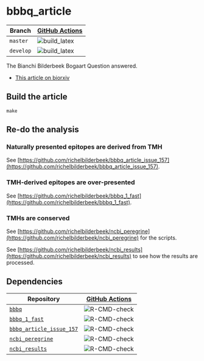 # bbbq_article

Branch   |[GitHub Actions](https://github.com/richelbilderbeek/bbbq_article/actions)                                     
---------|--------------------------------------------------------------------------------------------------
`master` |![build_latex](https://github.com/richelbilderbeek/bbbq_article/workflows/build_latex/badge.svg?branch=master) 
`develop`|![build_latex](https://github.com/richelbilderbeek/bbbq_article/workflows/build_latex/badge.svg?branch=develop)

The Bianchi  Bilderbeek Bogaart Question answered.

 * [This article on biorxiv](https://www.biorxiv.org/content/10.1101/2021.05.02.441235v1)

## Build the article

```
make
```

## Re-do the analysis

### Naturally presented epitopes are derived from TMH

See [https://github.com/richelbilderbeek/bbbq_article_issue_157](https://github.com/richelbilderbeek/bbbq_article_issue_157).

### TMH-derived epitopes are over-presented

See [https://github.com/richelbilderbeek/bbbq_1_fast](https://github.com/richelbilderbeek/bbbq_1_fast).

### TMHs are conserved

See [https://github.com/richelbilderbeek/ncbi_peregrine](https://github.com/richelbilderbeek/ncbi_peregrine) for the scripts.

See [https://github.com/richelbilderbeek/ncbi_results](https://github.com/richelbilderbeek/ncbi_results) to see how the results are processed.

## Dependencies

Repository                                                                            |[GitHub Actions](https://github.com/informalr/informalr/actions)                                                         
--------------------------------------------------------------------------------------|-------------------------------------------------------------------------------------------------------------------------
[`bbbq`](https://github.com/richelbilderbeek/bbbq)                                    |![R-CMD-check](https://github.com/richelbilderbeek/bbbq/workflows/R-CMD-check/badge.svg?branch=master)                   
[`bbbq_1_fast`](https://github.com/richelbilderbeek/bbbq_1_fast)                      |![R-CMD-check](https://github.com/richelbilderbeek/bbbq_1_fast/workflows/R-CMD-check/badge.svg?branch=master)            
[`bbbq_article_issue_157`](https://github.com/richelbilderbeek/bbbq_article_issue_157)|![R-CMD-check](https://github.com/richelbilderbeek/bbbq_article_issue_157/workflows/R-CMD-check/badge.svg?branch=master) 
[`ncbi_peregrine`](https://github.com/richelbilderbeek/ncbi_peregrine)                |![R-CMD-check](https://github.com/richelbilderbeek/ncbi_peregrine/workflows/R-CMD-check/badge.svg?branch=master)         
[`ncbi_results`](https://github.com/richelbilderbeek/ncbi_results)                    |![R-CMD-check](https://github.com/richelbilderbeek/ncbi_results/workflows/R-CMD-check/badge.svg?branch=master)           

